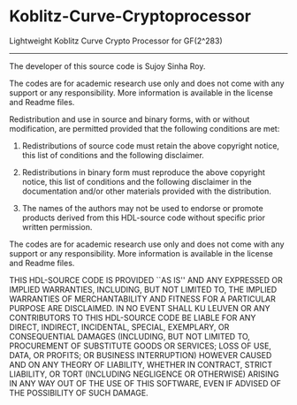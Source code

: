 # Koblitz-Curve-Cryptoprocessor
Lightweight Koblitz Curve Crypto Processor for GF(2^283)

------------------------------------------------------------------------------
The developer of this source code is Sujoy Sinha Roy.

The codes are for academic research use only and does not come with any support or any responsibility. 
More information is available in the license and Readme files.

Redistribution and use in source and binary forms, with or without
modification, are permitted provided that the following conditions are met:

  1. Redistributions of source code must retain the above copyright notice,
     this list of conditions and the following disclaimer.

  2. Redistributions in binary form must reproduce the above copyright 
     notice, this list of conditions and the following disclaimer in 
     the documentation and/or other materials provided with the distribution.

  3. The names of the authors may not be used to endorse or promote products
     derived from this HDL-source code without specific prior written permission.

The codes are for academic research use only and does not come with any support or any responsibility. 
More information is available in the license and Readme files.

THIS HDL-SOURCE CODE IS PROVIDED ``AS IS'' AND ANY EXPRESSED OR IMPLIED 
WARRANTIES, INCLUDING, BUT NOT LIMITED TO, THE IMPLIED WARRANTIES OF MERCHANTABILITY 
AND FITNESS FOR A PARTICULAR PURPOSE ARE DISCLAIMED. IN NO EVENT SHALL KU LEUVEN OR 
ANY CONTRIBUTORS TO THIS HDL-SOURCE CODE BE LIABLE FOR ANY DIRECT, INDIRECT, 
INCIDENTAL, SPECIAL, EXEMPLARY, OR CONSEQUENTIAL DAMAGES (INCLUDING, BUT NOT LIMITED TO, 
PROCUREMENT OF SUBSTITUTE GOODS OR SERVICES; LOSS OF USE, DATA, OR PROFITS; OR BUSINESS 
INTERRUPTION) HOWEVER CAUSED AND ON ANY THEORY OF LIABILITY, WHETHER IN CONTRACT, 
STRICT LIABILITY, OR TORT (INCLUDING NEGLIGENCE OR OTHERWISE) ARISING IN ANY WAY OUT 
OF THE USE OF THIS SOFTWARE, EVEN IF ADVISED OF THE POSSIBILITY OF SUCH DAMAGE.
